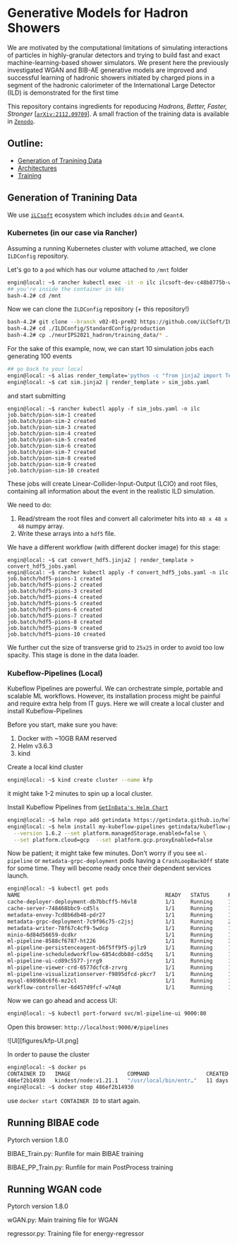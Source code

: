 # Generative Models for Hadron Showers
We are motivated by the computational limitations of simulating interactions of particles in highly-granular detectors and trying to build fast and
exact machine-learning-based shower simulators. We present here the previously investigated WGAN and BIB-AE generative
models are improved and successful learning of hadronic showers initiated by charged
pions in a segment of the hadronic calorimeter of the International Large Detector
(ILD) is demonstrated for the first time 

This repository contains ingredients for repoducing *Hadrons, Better, Faster, Stronger* [[`arXiv:2112.09709`](https://arxiv.org/abs/2112.09709)]. A small fraction of the training data is available in [`Zenodo`](https://zenodo.org/record/5529677#.YcHUm9so-EI).

## Outline:

* [Generation of Tranining Data](#Generation-of-Training-Data)
* [Architectures](#Architectures)
* [Training](#Training)



## Generation of Tranining Data 

We use [`iLCsoft`](https://github.com/iLCSoft) ecosystem which includes `ddsim` and `Geant4`. 

### Kubernetes (in our case via Rancher) 
Assuming a running Kubernetes cluster with volume attached, we clone `ILDConfig` repository. 

Let's go to a `pod` which has our volume attached to `/mnt` folder

```bash
engin@local: ~$ rancher kubectl exec -it -n ilc ilcsoft-dev-c48b8775b-wjdm5 -- bash
## you're inside the container in k8s
bash-4.2# cd /mnt
```
Now we can clone the `ILDConfig` repository (+ this repository!)

```bash
bash-4.2# git clone --branch v02-01-pre02 https://github.com/iLCSoft/ILDConfig.git
bash-4.2# cd ./ILDConfig/StandardConfig/production
bash-4.2# cp ./neurIPS2021_hadron/training_data/* .
```
For the sake of this example, now, we can start 10 simulation jobs each generating 100 events 

```bash
## go back to your local
engin@local: ~$ alias render_template='python -c "from jinja2 import Template; import sys; print(Template(sys.stdin.read()).render());"'
engin@local: ~$ cat sim.jinja2 | render_template > sim_jobs.yaml 
```
and start submitting

```console
engin@local: ~$ rancher kubectl apply -f sim_jobs.yaml -n ilc
job.batch/pion-sim-1 created
job.batch/pion-sim-2 created
job.batch/pion-sim-3 created
job.batch/pion-sim-4 created
job.batch/pion-sim-5 created
job.batch/pion-sim-6 created
job.batch/pion-sim-7 created
job.batch/pion-sim-8 created
job.batch/pion-sim-9 created
job.batch/pion-sim-10 created
```
These jobs will create Linear-Collider-Input-Output (LCIO) and root files, containing all information about the event in the realistic ILD simulation.

We need to do:

1. Read/stream the root files and convert all calorimeter hits into `48 x 48 x 48` numpy array.
2. Write these arrays into a `hdf5` file. 

We have a different workflow (with different docker image) for this stage:

```console
engin@local: ~$ cat convert_hdf5.jinja2 | render_template > convert_hdf5_jobs.yaml
engin@local: ~$ rancher kubectl apply -f convert_hdf5_jobs.yaml -n ilc
job.batch/hdf5-pions-1 created
job.batch/hdf5-pions-2 created
job.batch/hdf5-pions-3 created
job.batch/hdf5-pions-4 created
job.batch/hdf5-pions-5 created
job.batch/hdf5-pions-6 created
job.batch/hdf5-pions-7 created
job.batch/hdf5-pions-8 created
job.batch/hdf5-pions-9 created
job.batch/hdf5-pions-10 created
```

We further cut the size of transverse grid to `25x25` in order to avoid too low spacity. This stage is done in the data loader.  

### Kubeflow-Pipelines (Local)

Kubeflow Pipelines are powerful. We can orchestrate simple, portable and scalable ML workflows. However, its installation process might be painful and require extra help from IT guys. Here we will create a local cluster and install Kubeflow-Pipelines

Before you start, make sure you have:

1. Docker with ~10GB RAM reserved
2. Helm v3.6.3
3. kind

Create a local kind cluster
```bash
engin@local: ~$ kind create cluster --name kfp
```

it might take 1-2 minutes to spin up a local cluster.

Install Kubeflow Pipelines from [`GetInData's Helm Chart`](https://getindata.com/blog/kubeflow-pipelines-running-5-minutes/)

```bash
engin@local: ~$ helm repo add getindata https://getindata.github.io/helm-charts/
engin@local: ~$ helm install my-kubeflow-pipelines getindata/kubeflow-pipelines \
  --version 1.6.2 --set platform.managedStorage.enabled=false \
  --set platform.cloud=gcp  --set platform.gcp.proxyEnabled=false
```

Now be patient; it might take few minutes. Don't worry if you see `ml-pipeline` or `metadata-grpc-deployment` pods having a `CrashLoopBackOff` state for some time. They will become ready once their dependent services launch. 

```bash
engin@local: ~$ kubectl get pods
NAME                                              READY   STATUS      RESTARTS   AGE
cache-deployer-deployment-db7bbcff5-h6vl8         1/1     Running     12         11d
cache-server-748468bbc9-cd5ls                     1/1     Running     10         11d
metadata-envoy-7cd8b6db48-pdr27                   1/1     Running     10         11d
metadata-grpc-deployment-7c9f96c75-c2jsj          1/1     Running     21         11d
metadata-writer-78f67c4cf9-5wdcp                  1/1     Running     13         11d
minio-6d84d56659-dcdkr                            1/1     Running     10         11d
ml-pipeline-8588cf6787-ht226                      1/1     Running     30         11d
ml-pipeline-persistenceagent-b6f5ff9f5-pjlz9      1/1     Running     17         11d
ml-pipeline-scheduledworkflow-6854cdbb8d-cdd5q    1/1     Running     10         11d
ml-pipeline-ui-cd89c5577-jrrg9                    1/1     Running     10         11d
ml-pipeline-viewer-crd-6577dcfc8-zrvrg            1/1     Running     16         11d
ml-pipeline-visualizationserver-f9895dfcd-pkcr7   1/1     Running     10         11d
mysql-6989b8c6f6-mz2cl                            1/1     Running     10         11d
workflow-controller-6d457d9fcf-w74q8              1/1     Running     15         11d
```
Now we can go ahead and access UI: 

```bash
engin@local: ~$ kubectl port-forward svc/ml-pipeline-ui 9000:80
```
Open this browser: `http://localhost:9000/#/pipelines`

![UI][figures/kfp-UI.png]

In order to pause the cluster

```bash
engin@local: ~$ docker ps 
CONTAINER ID   IMAGE                  COMMAND                  CREATED       STATUS          PORTS                       NAMES
486ef2b14930   kindest/node:v1.21.1   "/usr/local/bin/entr…"   11 days ago   Up 31 minutes   127.0.0.1:36553->6443/tcp   kfp-control-plane
engin@local: ~$ docker stop 486ef2b14930
```
use `docker start CONTAINER ID` to start again. 



## Running BIBAE code
Pytorch version 1.8.0

BIBAE_Train.py: Runfile for main BIBAE training

BIBAE_PP_Train.py: Runfile for main PostProcess training

## Running WGAN code
Pytorch version 1.8.0

wGAN.py: Main training file for WGAN

regressor.py: Training file for energy-regressor 
